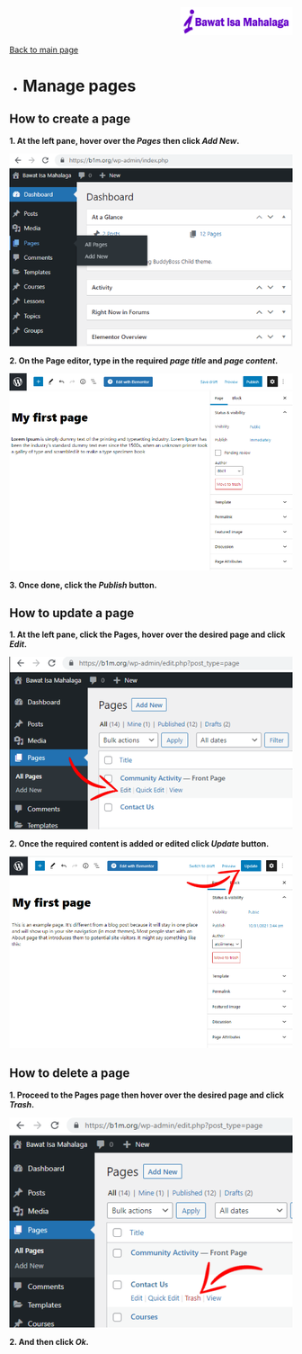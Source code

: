 <p align="right">
	<img src="https://github.com/samremonte/b1m/blob/main/img/horizontal-logo-sm.png?raw=true" width="200">
</p>

[Back to main page](https://github.com/samremonte/b1m/blob/main/documentation.md)

- # Manage pages
<h2>How to create a page</h2>

**1. At the left pane, hover over the _Pages_ then click _Add New_.**

![Image3.1](/img/3.1.PNG)


**2. On the Page editor, type in the required _page title_ and _page content_.**

![Image3.2](/img/3.2.PNG)


**3. Once done, click the _Publish_ button.**


<h2> How to update a page </h2>

**1. At the left pane, click the Pages, hover over the desired page and click _Edit_.**

![Image3.3](/img/3.3.PNG) 


**2. Once the required content is added or edited click _Update_ button.** 

![Image3.4](/img/3.4.PNG)


<h2>How to delete a page</h2>

**1. Proceed to the Pages page then hover over the desired page and click _Trash_.**

![Image3.5](/img/3.5.PNG)

**2. And then click _Ok_.**

